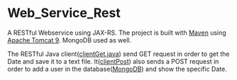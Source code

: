 # Web_Service_Rest

A RESTful Webservice using JAX-RS. The project is built with [Maven](http://maven.apache.org/) using [Apache Tomcat 9](https://tomcat.apache.org/download-90.cgi). MongoDB used as well.

The RESTful Java client([clientGet.java](https://github.com/Angel0r/Web_Service_Rest/blob/master/src/main/java/com/angelos/wsjava/client/clientGet.java)) send GET request in order to get the Date and save it to a text file. It([clientPost](https://github.com/Angel0r/Web_Service_Rest/blob/master/src/main/java/com/angelos/wsjava/client/clientPost.java)) also sends a POST request in order to add a user in the database([MongoDB](https://www.mongodb.com/)) and show the specific Date.
